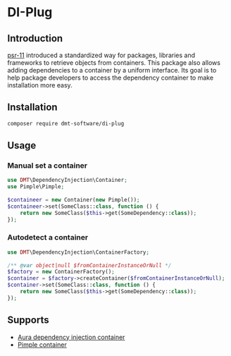 # DI-Plug

## Introduction
[psr-11](https://www.php-fig.org/psr/psr-11/) introduced a standardized way for packages, libraries and frameworks to
retrieve objects from containers. This package also allows adding dependencies to a container by a uniform interface.
Its goal is to help package developers to access the dependency container to make installation more easy.

## Installation
```bash
composer require dmt-software/di-plug
```
## Usage

### Manual set a container
```php
use DMT\DependencyInjection\Container;
use Pimple\Pimple;
 
$containeer = new Container(new Pimple());
$containeer->set(SomeClass::class, function () {
    return new SomeClass($this->get(SomeDependency::class));
});
````

### Autodetect a container
```php
use DMT\DependencyInjection\ContainerFactory;
 
/** @var object|null $fromContainerInstanceOrNull */
$factory = new ContainerFactory();
$container = $factory->createContainer($fromContainerInstanceOrNull);
$container->set(SomeClass::class, function () {
    return new SomeClass($this->get(SomeDependency::class));
});
````

## Supports
 - [Aura dependency injection container](https://packagist.org/packages/aura/di)
 - [Pimple container](https://packagist.org/packages/pimple/pimple)